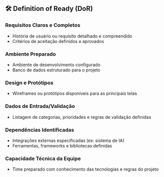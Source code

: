 ## 🛠️ Definition of Ready (DoR)

### Requisitos Claros e Completos
- História de usuário ou requisito detalhado e compreendido
- Critérios de aceitação definidos e aprovados

### Ambiente Preparado
- Ambiente de desenvolvimento configurado
- Banco de dados estruturado para o projeto

### Design e Protótipos
- Wireframes ou protótipos disponíveis para as principais telas

### Dados de Entrada/Validação
- Listagem de categorias, prioridades e regras de validação definidas

### Dependências Identificadas
- Integrações externas especificadas (ex: sistema de IA)
- Ferramentas, frameworks e bibliotecas definidas

### Capacidade Técnica da Equipe
- Time preparado com conhecimento das tecnologias e regras do projeto

